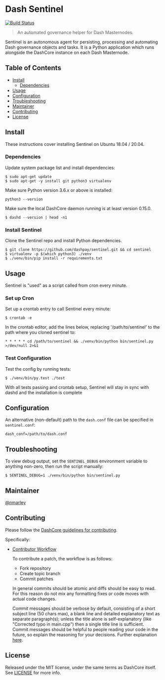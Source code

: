 # Dash Sentinel

[![Build Status](https://travis-ci.org/dashpay/sentinel.svg?branch=master)](https://travis-ci.org/dashpay/sentinel)

> An automated governance helper for Dash Masternodes.

Sentinel is an autonomous agent for persisting, processing and automating Dash governance objects and tasks. It is a Python application which runs alongside the DashCore instance on each Dash Masternode.

## Table of Contents
- [Install](#install)
  - [Dependencies](#dependencies)
- [Usage](#usage)
- [Configuration](#configuration)
- [Troubleshooting](#troubleshooting)
- [Maintainer](#maintainer)
- [Contributing](#contributing)
- [License](#license)

## Install

These instructions cover installing Sentinel on Ubuntu 18.04 / 20.04.

### Dependencies

Update system package list and install dependencies:

    $ sudo apt-get update
    $ sudo apt-get -y install git python3 virtualenv

Make sure Python version 3.6.x or above is installed:

    python3 --version

Make sure the local DashCore daemon running is at least version 0.15.0.

    $ dashd --version | head -n1

### Install Sentinel

Clone the Sentinel repo and install Python dependencies.

    $ git clone https://github.com/dashpay/sentinel.git && cd sentinel
    $ virtualenv -p $(which python3) ./venv
    $ ./venv/bin/pip install -r requirements.txt

## Usage

Sentinel is "used" as a script called from cron every minute.

### Set up Cron

Set up a crontab entry to call Sentinel every minute:

    $ crontab -e

In the crontab editor, add the lines below, replacing '/path/to/sentinel' to the path where you cloned sentinel to:

    * * * * * cd /path/to/sentinel && ./venv/bin/python bin/sentinel.py >/dev/null 2>&1

### Test Configuration

Test the config by running tests:

    $ ./venv/bin/py.test ./test

With all tests passing and crontab setup, Sentinel will stay in sync with dashd and the installation is complete

## Configuration

An alternative (non-default) path to the `dash.conf` file can be specified in `sentinel.conf`:

    dash_conf=/path/to/dash.conf

## Troubleshooting

To view debug output, set the `SENTINEL_DEBUG` environment variable to anything non-zero, then run the script manually:

    $ SENTINEL_DEBUG=1 ./venv/bin/python bin/sentinel.py

## Maintainer

[@nmarley](https://github.com/nmarley)

## Contributing

Please follow the [DashCore guidelines for contributing](https://github.com/dashpay/dash/blob/master/CONTRIBUTING.md).

Specifically:

* [Contributor Workflow](https://github.com/dashpay/dash/blob/master/CONTRIBUTING.md#contributor-workflow)

    To contribute a patch, the workflow is as follows:

    * Fork repository
    * Create topic branch
    * Commit patches

    In general commits should be atomic and diffs should be easy to read. For this reason do not mix any formatting fixes or code moves with actual code changes.

    Commit messages should be verbose by default, consisting of a short subject line (50 chars max), a blank line and detailed explanatory text as separate paragraph(s); unless the title alone is self-explanatory (like "Corrected typo in main.cpp") then a single title line is sufficient. Commit messages should be helpful to people reading your code in the future, so explain the reasoning for your decisions. Further explanation [here](http://chris.beams.io/posts/git-commit/).

## License

Released under the MIT license, under the same terms as DashCore itself. See [LICENSE](LICENSE) for more info.
